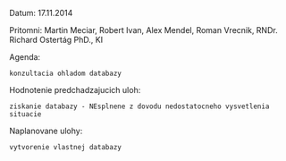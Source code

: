 Datum: 17.11.2014

Pritomni: Martin Meciar, Robert Ivan, Alex Mendel, Roman Vrecnik, RNDr. Richard Ostertág PhD., KI

Agenda:

    konzultacia ohladom databazy

Hodnotenie predchadzajucich uloh:

    ziskanie databazy - NEsplnene z dovodu nedostatocneho vysvetlenia situacie

Naplanovane ulohy:

    vytvorenie vlastnej databazy
